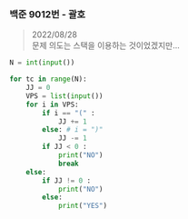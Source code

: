 ### 백준 9012번 - 괄호

> 2022/08/28 <br>
> 문제 의도는 스택을 이용하는 것이었겠지만...

```python
N = int(input())

for tc in range(N):
    JJ = 0
    VPS = list(input())
    for i in VPS:
        if i == "(" :
            JJ += 1
        else: # i = ")"
            JJ -= 1
        if JJ < 0 :
            print("NO")
            break
    else:
        if JJ != 0 :
            print("NO")
        else:
            print("YES")
```